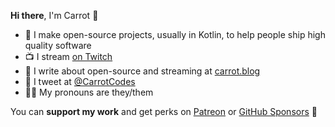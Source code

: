 **Hi there**, I'm Carrot 👋

- 🚀 I make open-source projects, usually in Kotlin, to help people ship high quality software
- 📺 I stream [on Twitch](https://www.twitch.tv/carrot)
- 🥕 I write about open-source and streaming at [carrot.blog](https://www.carrot.blog)
- 💬 I tweet at [@CarrotCodes](https://www.twitter.com/carrotcodes)
- 🏳️‍🌈 My pronouns are they/them

You can **support my work** and get perks on [Patreon](https://www.patreon.com/carrotcodes) or [GitHub Sponsors](https://github.com/sponsors/CarrotCodes) 🧡

<!--
**CarrotCodes/CarrotCodes** is a ✨ _special_ ✨ repository because its `README.md` (this file) appears on your GitHub profile.

Here are some ideas to get you started:

- 🔭 I’m currently working on ...
- 🌱 I’m currently learning ...
- 👯 I’m looking to collaborate on ...
- 🤔 I’m looking for help with ...
- 💬 Ask me about ...
- 📫 How to reach me: ...
- 😄 Pronouns: ...
- ⚡ Fun fact: ...
-->
